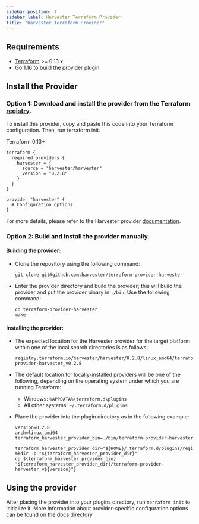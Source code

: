 ```yaml
---
sidebar_position: 1
sidebar_label: Harvester Terraform Provider
title: "Harvester Terraform Provider"
---
```


## Requirements

- [Terraform](https://www.terraform.io/downloads.html) >= 0.13.x
- [Go](https://golang.org/doc/install) 1.16 to build the provider plugin

## Install the Provider

### **Option 1:** Download and install the provider from the Terraform [registry](https://registry.terraform.io/providers/harvester/harvester/latest). 

To install this provider, copy and paste this code into your Terraform configuration. Then, run terraform init.

Terraform 0.13+
```text
terraform {
  required_providers {
    harvester = {
      source = "harvester/harvester"
      version = "0.2.8"
    }
  }
}

provider "harvester" {
  # Configuration options
}
```

For more details, please refer to the Harvester provider [documentation](https://registry.terraform.io/providers/harvester/harvester/latest/docs).

### **Option 2:** Build and install the provider manually.

#### **Building the provider:**

  * Clone the repository using the following command:
    ```
    git clone git@github.com:harvester/terraform-provider-harvester
    ```

  * Enter the provider directory and build the provider; this will build the provider and put the provider binary in `./bin`. Use the following command:
    ```
    cd terraform-provider-harvester
    make
    ```

#### **Installing the provider:**

  * The expected location for the Harvester provider for the target platform within one of the local search directories is as follows:
    ```
    registry.terraform.io/harvester/harvester/0.2.8/linux_amd64/terraform-provider-harvester_v0.2.8
    ```

  * The default location for locally-installed providers will be one of the following, depending on the operating system under which you are running Terraform:

    - Windows: `%APPDATA%\terraform.d\plugins`
    - All other systems: `~/.terraform.d/plugins`


  * Place the provider into the plugin directory as in the following example:
    ```
    version=0.2.8
    arch=linux_amd64
    terraform_harvester_provider_bin=./bin/terraform-provider-harvester

    terraform_harvester_provider_dir="${HOME}/.terraform.d/plugins/registry.terraform.io/harvester/harvester/${version}/${arch}/"
    mkdir -p "${terraform_harvester_provider_dir}"
    cp ${terraform_harvester_provider_bin} "${terraform_harvester_provider_dir}/terraform-provider-harvester_v${version}"}
    ```

## Using the provider
After placing the provider into your plugins directory,  run `terraform init` to initialize it.
More information about provider-specific configuration options can be found on the [docs directory](https://registry.terraform.io/providers/harvester/harvester/latest/docs)
